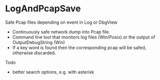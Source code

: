 # LogAndPcapSave
Safe Pcap files depending on event in Log or DbgView 

- Continuously safe network dump into Pcap file.
- Command line tool that monitors log files (Win/Posix) or the output of OutputDebugString (Win)
- If a key word is found then the corresponding pcap will be safed, otherwise discarded.

Todo
- better search options, e.g. with asterisk
